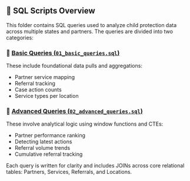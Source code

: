 ## 📜 SQL Scripts Overview

This folder contains SQL queries used to analyze child protection data across multiple states and partners. The queries are divided into two categories:

### 📄 [Basic Queries (`01_basic_queries.sql`)](https://github.com/waleedconan/child-protection-sql-portfolio/blob/main/sql/01_basic_queries.sql)
These include foundational data pulls and aggregations:
- Partner service mapping  
- Referral tracking  
- Case action counts  
- Service types per location  

### 🧠 [Advanced Queries (`02_advanced_queries.sql`)](https://github.com/waleedconan/child-protection-sql-portfolio/blob/main/sql/02_advanced_queries.sql)
These involve analytical logic using window functions and CTEs:
- Partner performance ranking  
- Detecting latest actions  
- Referral volume trends  
- Cumulative referral tracking  

Each query is written for clarity and includes JOINs across core relational tables: Partners, Services, Referrals, and Locations.
